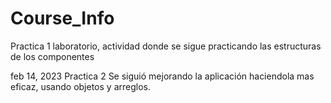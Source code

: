 # Course_Info
 Practica 1 laboratorio, actividad donde se sigue practicando las estructuras de los componentes

feb 14, 2023
Practica 2
Se siguió mejorando la aplicación haciendola mas eficaz, usando objetos y arreglos.
